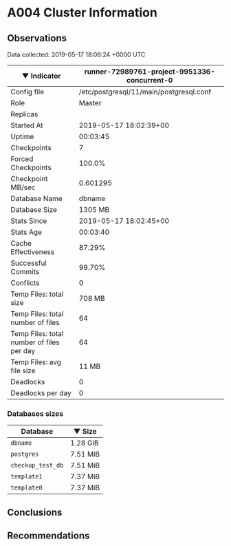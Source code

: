 # A004 Cluster Information #

## Observations ##
Data collected: 2019-05-17 18:06:24 +0000 UTC  

|&#9660;&nbsp;Indicator | runner-72989761-project-9951336-concurrent-0 |
|--------|-------|
|Config file |/etc/postgresql/11/main/postgresql.conf|
|Role |Master|
|Replicas ||
|Started At |2019-05-17&nbsp;18:02:39+00|
|Uptime |00:03:45|
|Checkpoints |7|
|Forced Checkpoints |100.0%|
|Checkpoint MB/sec |0.601295|
|Database Name |dbname|
|Database Size |1305&nbsp;MB|
|Stats Since |2019-05-17&nbsp;18:02:45+00|
|Stats Age |00:03:40|
|Cache Effectiveness |87.29%|
|Successful Commits |99.70%|
|Conflicts |0|
|Temp Files: total size |708&nbsp;MB|
|Temp Files: total number of files |64|
|Temp Files: total number of files per day |64|
|Temp Files: avg file size |11&nbsp;MB|
|Deadlocks |0|
|Deadlocks per day |0|


### Databases sizes ###

| Database | &#9660;&nbsp;Size |
|----------|--------|
| `dbname` | 1.28&nbsp;GiB |
| `postgres` | 7.51&nbsp;MiB |
| `checkup_test_db` | 7.51&nbsp;MiB |
| `template1` | 7.37&nbsp;MiB |
| `template0` | 7.37&nbsp;MiB |


## Conclusions ##


## Recommendations ##

